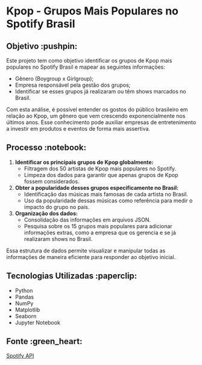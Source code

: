 # Kpop - Grupos Mais Populares no Spotify Brasil

<h2>Objetivo :pushpin:</h2>
<p>Este projeto tem como objetivo identificar os grupos de Kpop mais populares no Spotify Brasil e mapear as seguintes informações:</p>
<ul>
    <li>Gênero (Boygroup x Girlgroup);</li>
    <li>Empresa responsável pela gestão dos grupos;</li>
    <li>Identificar se esses grupos já realizaram ou têm shows marcados no Brasil.</li>
</ul>
<p>Com esta análise, é possível entender os gostos do público brasileiro em relação ao Kpop, um gênero que vem crescendo exponencialmente nos últimos anos. Esse conhecimento pode auxiliar empresas de entretenimento a investir em produtos e eventos de forma mais assertiva.</p>

<h2>Processo :notebook:</h2>
<ol>
    <li><strong>Identificar os principais grupos de Kpop globalmente:</strong>
        <ul>
            <li>Filtragem dos 50 artistas de Kpop mais populares no Spotify.</li>
            <li>Limpeza dos dados para garantir que apenas grupos de Kpop fossem considerados.</li>
        </ul>
    </li>
    <li><strong>Obter a popularidade desses grupos especificamente no Brasil:</strong>
        <ul>
            <li>Identificação das músicas mais famosas de cada artista no Brasil.</li>
            <li>Uso da popularidade dessas músicas como referência para medir o impacto do grupo no país.</li>
        </ul>
    </li>
    <li><strong>Organização dos dados:</strong>
        <ul>
            <li>Consolidação das informações em arquivos JSON.</li>
            <li>Pesquisa sobre os 15 grupos mais populares para adicionar informações extras, como a empresa que os gerencia e se já realizaram shows no Brasil.</li>
        </ul>
    </li>
</ol>
<p>Essa estrutura de dados permite visualizar e manipular todas as informações de maneira eficiente para responder ao objetivo inicial.</p>

<h2>Tecnologias Utilizadas :paperclip: </h2>
<ul>
    <li>Python</li>
    <li>Pandas</li>
    <li>NumPy</li>
    <li>Matplotlib</li>
    <li>Seaborn</li>
    <li>Jupyter Notebook</li>
</ul>

<h2>Fonte :green_heart: </h2>
<p><a href="https://developer.spotify.com/documentation/web-api/" target="_blank">Spotify API</a></p>
